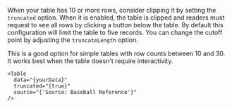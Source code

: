 When your table has 10 or more rows, consider clipping it by setting the `truncated` option. When it is enabled, the table is clipped and readers must request to see all rows by clicking a button below the table. By default this configuration will limit the table to five records. You can change the cutoff point by adjusting the `truncateLength` option.

This is a good option for simple tables with row counts between 10 and 30. It works best when the table doesn't require interactivity.

```svelte
<Table
  data="{yourData}"
  truncated="{true}"
  source="{'Source: Baseball Reference'}"
/>
```

